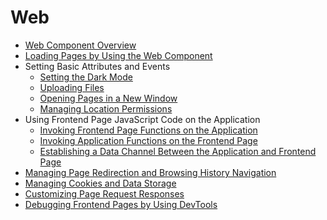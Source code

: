 # Web

- [Web Component Overview](web-component-overview.md)
- [Loading Pages by Using the Web Component](web-page-loading-with-web-components.md)
- Setting Basic Attributes and Events
  - [Setting the Dark Mode](web-set-dark-mode.md)
  - [Uploading Files](web-file-upload.md)
  - [Opening Pages in a New Window](web-open-in-new-window.md)
  - [Managing Location Permissions](web-geolocation-permission.md)
- Using Frontend Page JavaScript Code on the Application
  - [Invoking Frontend Page Functions on the Application](web-in-app-frontend-page-function-invoking.md)
  - [Invoking Application Functions on the Frontend Page](web-in-page-app-function-invoking.md)
  - [Establishing a Data Channel Between the Application and Frontend Page](web-app-page-data-channel.md)
- [Managing Page Redirection and Browsing History Navigation](web-redirection-and-browsing-history-mgmt.md)
- [Managing Cookies and Data Storage](web-cookie-and-data-storage-mgmt.md)
- [Customizing Page Request Responses](web-resource-interception-request-mgmt.md)
- [Debugging Frontend Pages by Using DevTools](web-debugging-with-devtools.md)
